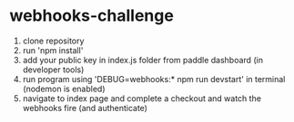 # webhooks-challenge

1. clone repository
2. run 'npm install'
3. add your public key in index.js folder from paddle dashboard (in developer tools)
4.  run program using 'DEBUG=webhooks:* npm run devstart' in terminal (nodemon is enabled)
5. navigate to index page and complete a checkout and watch the webhooks fire (and authenticate)  